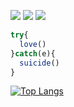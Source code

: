 
[![](https://img.shields.io/github/followers/elo1lson?label=Follow&style=social)](https://github.com/elo1lson)
![](https://visitor-badge.laobi.icu/badge?page_id=elo1lson.elo1lson)
![](https://img.shields.io/github/watchers/elo1lson/elo1lson?label=Watch)

~~~js
try{
  love()
}catch(e){
  suicide()
}
~~~

[![Top Langs](https://github-readme-stats.vercel.app/api/top-langs/?username=elo1lson&layout=compact&hide_title=true&theme=algolia&icon_color=00FF13)](https://github.com/elo1lson)
